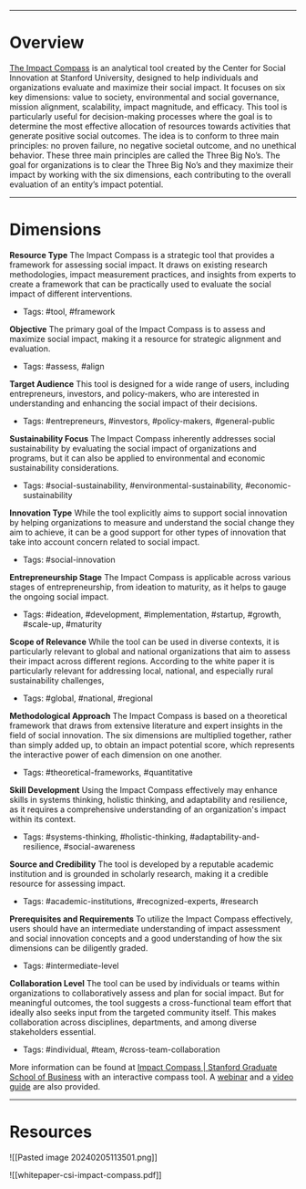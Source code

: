 ___
# Overview
[The Impact Compass](https://www.gsb.stanford.edu/experience/about/centers-institutes/csi/impact-compass) is an analytical tool created by the Center for Social Innovation at Stanford University, designed to help individuals and organizations evaluate and maximize their social impact. It focuses on six key dimensions: value to society, environmental and social governance, mission alignment, scalability, impact magnitude, and efficacy. This tool is particularly useful for decision-making processes where the goal is to determine the most effective allocation of resources towards activities that generate positive social outcomes. The idea is to conform to three main principles: no proven failure, no negative societal outcome, and no unethical behavior. These three main principles are called the Three Big No’s. The goal for organizations is to clear the Three Big No’s and they maximize their impact by working with the six dimensions, each contributing to the overall evaluation of an entity’s impact potential.

___
# Dimensions

**Resource Type**
The Impact Compass is a strategic tool that provides a framework for assessing social impact. It draws on existing research methodologies, impact measurement practices, and insights from experts to create a framework that can be practically used to evaluate the social impact of different interventions.
- Tags: #tool, #framework

**Objective**
The primary goal of the Impact Compass is to assess and maximize social impact, making it a resource for strategic alignment and evaluation.
- Tags: #assess, #align

**Target Audience**
This tool is designed for a wide range of users, including entrepreneurs, investors, and policy-makers, who are interested in understanding and enhancing the social impact of their decisions.
- Tags: #entrepreneurs, #investors, #policy-makers, #general-public 

**Sustainability Focus**
The Impact Compass inherently addresses social sustainability by evaluating the social impact of organizations and programs, but it can also be applied to environmental and economic sustainability considerations.
- Tags: #social-sustainability, #environmental-sustainability, #economic-sustainability

**Innovation Type**
While the tool explicitly aims to support social innovation by helping organizations to measure and understand the social change they aim to achieve, it can be a good support for other types of innovation that take into account concern related to social impact.
- Tags: #social-innovation

**Entrepreneurship Stage**
The Impact Compass is applicable across various stages of entrepreneurship, from ideation to maturity, as it helps to gauge the ongoing social impact.
- Tags: #ideation, #development, #implementation, #startup, #growth, #scale-up, #maturity

**Scope of Relevance**
While the tool can be used in diverse contexts, it is particularly relevant to global and national organizations that aim to assess their impact across different regions. According to the white paper it is particularly relevant for addressing local, national, and especially rural sustainability challenges,
- Tags: #global, #national, #regional 

**Methodological Approach**
The Impact Compass is based on a theoretical framework that draws from extensive literature and expert insights in the field of social innovation. The six dimensions are multiplied together, rather than simply added up, to obtain an impact potential score, which represents the interactive power of each dimension on one another.
- Tags: #theoretical-frameworks, #quantitative

**Skill Development**
Using the Impact Compass effectively may enhance skills in systems thinking, holistic thinking, and adaptability and resilience, as it requires a comprehensive understanding of an organization's impact within its context.
- Tags: #systems-thinking, #holistic-thinking, #adaptability-and-resilience, #social-awareness

**Source and Credibility**
The tool is developed by a reputable academic institution and is grounded in scholarly research, making it a credible resource for assessing impact.
- Tags: #academic-institutions, #recognized-experts, #research

**Prerequisites and Requirements**
To utilize the Impact Compass effectively, users should have an intermediate understanding of impact assessment and social innovation concepts and a good understanding of how the six dimensions can be diligently graded.
- Tags: #intermediate-level

**Collaboration Level**
The tool can be used by individuals or teams within organizations to collaboratively assess and plan for social impact. But for meaningful outcomes, the tool suggests a cross-functional team effort that ideally also seeks input from the targeted community itself. This makes collaboration across disciplines, departments, and among diverse stakeholders essential.
- Tags: #individual, #team,  #cross-team-collaboration 

More information can be found at [Impact Compass | Stanford Graduate School of Business](https://www.gsb.stanford.edu/experience/about/centers-institutes/csi/impact-compass) with an interactive compass tool. A [webinar](https://www.gsb.stanford.edu/sites/gsb/files/video-impact-compass-2017.mp4) and a [video guide](https://www.youtube.com/watch?v=XymlGjUaJJw&t=5s) are also provided.

___
# Resources

![[Pasted image 20240205113501.png]]

![[whitepaper-csi-impact-compass.pdf]]